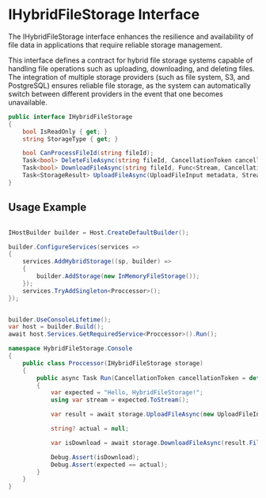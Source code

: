 # IHybridFileStorage Interface

The IHybridFileStorage interface enhances the resilience and availability of file data in applications that require reliable storage management.

This interface defines a contract for hybrid file storage systems capable of handling file operations such as uploading, downloading, and deleting files. The integration of multiple storage providers (such as file system, S3, and PostgreSQL) ensures reliable file storage, as the system can automatically switch between different providers in the event that one becomes unavailable.

```csharp
public interface IHybridFileStorage
{
    bool IsReadOnly { get; }
    string StorageType { get; }

    bool CanProcessFileId(string fileId);
    Task<bool> DeleteFileAsync(string fileId, CancellationToken cancellationToken);
    Task<bool> DownloadFileAsync(string fileId, Func<Stream, CancellationToken, Task> loadStream, CancellationToken cancellationToken);
    Task<StorageResult> UploadFileAsync(UploadFileInput metadata, Stream fileStream, CancellationToken cancellationToken);
}
```

## Usage Example

```csharp

IHostBuilder builder = Host.CreateDefaultBuilder();

builder.ConfigureServices(services =>
{
    services.AddHybridStorage((sp, builder) =>
    {
        builder.AddStorage(new InMemoryFileStorage());
    });
    services.TryAddSingleton<Proccessor>();
});


builder.UseConsoleLifetime();
var host = builder.Build();
await host.Services.GetRequiredService<Proccessor>().Run();

namespace HybridFileStorage.Console
{
    public class Proccessor(IHybridFileStorage storage)
    {
        public async Task Run(CancellationToken cancellationToken = default)
        {
            var expected = "Hello, HybridFileStorage!";
            using var stream = expected.ToStream();

            var result = await storage.UploadFileAsync(new UploadFileInput { FileName = "file.txt" }, stream, cancellationToken);

            string? actual = null;

            var isDownload = await storage.DownloadFileAsync(result.FileId, async (fs, t) => actual = await fs.ToStrAsync(t), cancellationToken);

            Debug.Assert(isDownload);
            Debug.Assert(expected == actual);
        }
    }
}
```